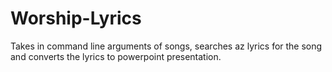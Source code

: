 # Worship-Lyrics
Takes in command line arguments of songs, searches az lyrics for the song and converts the lyrics to powerpoint presentation.
